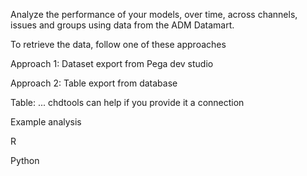 Analyze the performance of your models, over time, across channels, issues and groups using data from the ADM Datamart.

To retrieve the data, follow one of these approaches

Approach 1: Dataset export from Pega dev studio

Approach 2: Table export from database

Table: ...
chdtools can help if you provide it a connection

Example analysis

R

Python

